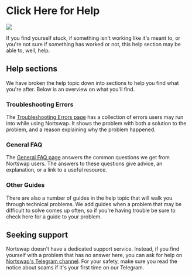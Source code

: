 # Click Here for Help

![](../.gitbook/assets/docs-masthead-10-.png)

If you find yourself stuck, if something isn't working like it's meant to, or you're not sure if something has worked or not, this help section may be able to, well, help.

## Help sections

We have broken the help topic down into sections to help you find what you're after. Below is an overview on what you'll find.

### Troubleshooting Errors

The [Troubleshooting Errors page](https://docs.nortswap.finance/help/troubleshooting) has a collection of errors users may run into while using Nortswap. It shows the problem with both a solution to the problem, and a reason explaining why the problem happened.

### General FAQ

The [General FAQ page](https://docs.nortswap.finance/help/faq) answers the common questions we get from Nortswap users. The answers to these questions give advice, an explanation, or a link to a useful resource.

### Other Guides

There are also a number of guides in the help topic that will walk you through technical problems. We add guides when a problem that may be difficult to solve comes up often, so if you're having trouble be sure to check here for a guide to your problem.

## Seeking support

Nortswap doesn't have a dedicated support service. Instead, if you find yourself with a problem that has no answer here, you can ask for help on [Nortswap's Telegram channel](https://t.me/nortswap). For your safety, make sure you read the notice about scams if it's your first time on our Telegram.
